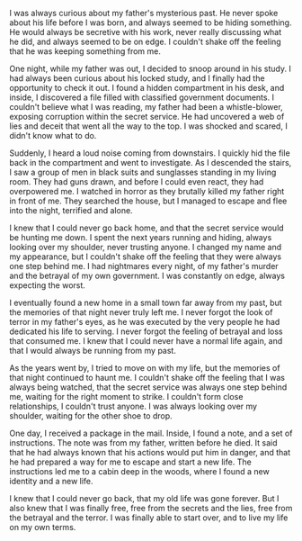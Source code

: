 I was always curious about my father's mysterious past. He never spoke about his life before I was born, and always seemed to be hiding something. He would always be secretive with his work, never really discussing what he did, and always seemed to be on edge. I couldn't shake off the feeling that he was keeping something from me.

One night, while my father was out, I decided to snoop around in his study. I had always been curious about his locked study, and I finally had the opportunity to check it out. I found a hidden compartment in his desk, and inside, I discovered a file filled with classified government documents. I couldn't believe what I was reading, my father had been a whistle-blower, exposing corruption within the secret service. He had uncovered a web of lies and deceit that went all the way to the top. I was shocked and scared, I didn't know what to do.

Suddenly, I heard a loud noise coming from downstairs. I quickly hid the file back in the compartment and went to investigate. As I descended the stairs, I saw a group of men in black suits and sunglasses standing in my living room. They had guns drawn, and before I could even react, they had overpowered me. I watched in horror as they brutally killed my father right in front of me. They searched the house, but I managed to escape and flee into the night, terrified and alone.

I knew that I could never go back home, and that the secret service would be hunting me down. I spent the next years running and hiding, always looking over my shoulder, never trusting anyone. I changed my name and my appearance, but I couldn't shake off the feeling that they were always one step behind me. I had nightmares every night, of my father's murder and the betrayal of my own government. I was constantly on edge, always expecting the worst.

I eventually found a new home in a small town far away from my past, but the memories of that night never truly left me. I never forgot the look of terror in my father's eyes, as he was executed by the very people he had dedicated his life to serving. I never forgot the feeling of betrayal and loss that consumed me. I knew that I could never have a normal life again, and that I would always be running from my past.

As the years went by, I tried to move on with my life, but the memories of that night continued to haunt me. I couldn't shake off the feeling that I was always being watched, that the secret service was always one step behind me, waiting for the right moment to strike. I couldn't form close relationships, I couldn't trust anyone. I was always looking over my shoulder, waiting for the other shoe to drop.

One day, I received a package in the mail. Inside, I found a note, and a set of instructions. The note was from my father, written before he died. It said that he had always known that his actions would put him in danger, and that he had prepared a way for me to escape and start a new life. The instructions led me to a cabin deep in the woods, where I found a new identity and a new life.

I knew that I could never go back, that my old life was gone forever. But I also knew that I was finally free, free from the secrets and the lies, free from the betrayal and the terror. I was finally able to start over, and to live my life on my own terms.